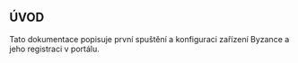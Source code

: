 ## ÚVOD 


Tato dokumentace popisuje první spuštění a konfiguraci zařízení Byzance a jeho registraci v portálu. 





